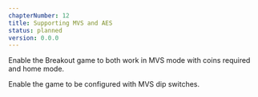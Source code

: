 ```yaml
---
chapterNumber: 12
title: Supporting MVS and AES
status: planned
version: 0.0.0
---
```


Enable the Breakout game to both work in MVS mode with coins required and home mode.

Enable the game to be configured with MVS dip switches.
